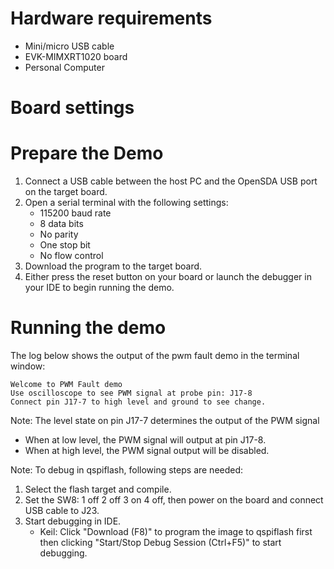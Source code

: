 Hardware requirements
=====================
- Mini/micro USB cable
- EVK-MIMXRT1020 board
- Personal Computer

Board settings
============

Prepare the Demo
================
1.  Connect a USB cable between the host PC and the OpenSDA USB port on the target board.
2.  Open a serial terminal with the following settings:
    - 115200 baud rate
    - 8 data bits
    - No parity
    - One stop bit
    - No flow control
3.  Download the program to the target board.
4.  Either press the reset button on your board or launch the debugger in your IDE to begin running the demo.

Running the demo
================
The log below shows the output of the pwm fault demo in the terminal window:

~~~~~~~~~~~~~~~~~~~~~~~~~~~~~~~~~~~
Welcome to PWM Fault demo
Use oscilloscope to see PWM signal at probe pin: J17-8
Connect pin J17-7 to high level and ground to see change.
~~~~~~~~~~~~~~~~~~~~~~~~~~~~~~~~~~~

Note:
The level state on pin J17-7 determines the output of the PWM signal
- When at low level, the PWM signal will output at pin J17-8.
- When at high level, the PWM signal output will be disabled.

Note:
To debug in qspiflash, following steps are needed:
1. Select the flash target and compile.
2. Set the SW8: 1 off 2 off 3 on 4 off, then power on the board and connect USB cable to J23.
3. Start debugging in IDE.
   - Keil: Click "Download (F8)" to program the image to qspiflash first then clicking "Start/Stop Debug Session (Ctrl+F5)" to start debugging.